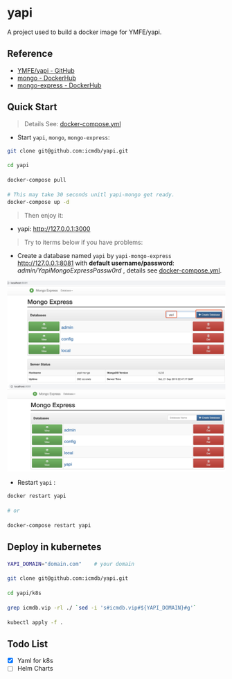 # yapi

A project used to build a docker image for YMFE/yapi.

## Reference

* [YMFE/yapi - GitHub](https://github.com/YMFE/yapi)
* [mongo - DockerHub](https://hub.docker.com/_/mongo)
* [mongo-express - DockerHub](https://hub.docker.com/_/mongo-express)

## Quick Start

> Details See: [docker-compose.yml](./docker-compose.yml)

* Start `yapi`, `mongo`, `mongo-express`:

```bash
git clone git@github.com:icmdb/yapi.git

cd yapi

docker-compose pull

# This may take 30 seconds unitl yapi-mongo get ready.
docker-compose up -d
```
> Then enjoy it:

* yapi: http://127.0.0.1:3000

> Try to iterms below if you have problems:

* Create a database named `yapi` by `yapi-mongo-express` http://127.0.0.1:8081 with **default username/password**: _admin/YapiMongoExpressPassw0rd_ , details see [docker-compose.yml](docker-compose.yml).

![Create database yapi](https://raw.githubusercontent.com/icmdb/yapi/master/images/yapi-mongo-express-1.jpg)
![Create database yapi](https://raw.githubusercontent.com/icmdb/yapi/master/images/yapi-mongo-express-2.jpg)

* Restart `yapi` :

```bash
docker restart yapi

# or

docker-compose restart yapi
```

## Deploy in kubernetes

```bash
YAPI_DOMAIN="domain.com"    # your domain

git clone git@github.com:icmdb/yapi.git

cd yapi/k8s

grep icmdb.vip -rl ./ `sed -i 's#icmdb.vip#${YAPI_DOMAIN}#g'`

kubectl apply -f .
```


## Todo List

* [x] Yaml for k8s
* [ ] Helm Charts
